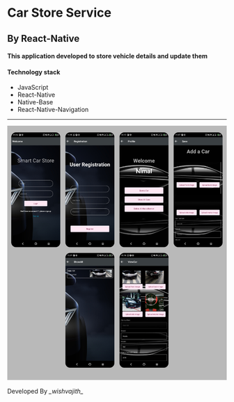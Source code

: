 <h1>Car Store Service</h1>
<h2>By React-Native</h2>
<h4>This application developed to store vehicle details and update them</h4>
<h4>Technology stack</h4>
<ul>
  <li>JavaScript</li>
  <li>React-Native</li>
  <li>Native-Base</li>
  <li>React-Native-Navigation</li>
</ul>
<hr>
<img src="asessts/projectSS/mobileAppSS.jpg" alt="">
<p>Developed By <i>_wishvajith_</i> </p>
